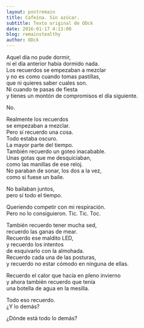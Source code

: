 ```yaml
---
layout: postremain
title: Cafeína. Sin azúcar.
subtitle: Texto original de ODck
date: 2016-01-17 4:13:00
blog: remainstealthy
author: ODck
---
```


Aquel día no pude dormir,  
ni el día anterior había dormido nada.  
Los recuerdos se empezaban a mezclar  
y no es como cuando tomas pastillas,  
que ni quieres saber cuales son.  
Ni cuando te pasas de fiesta  
y tienes un montón de compromisos el día siguiente.  

No.  

Realmente los recuerdos  
se empezaban a mezclar.  
Pero sí recuerdo una cosa.  
Todo estaba oscuro.  
La mayor parte del tiempo.  
También recuerdo un goteo inacabable.  
Unas gotas que me desquiciaban,  
como las manillas de ese reloj.  
No paraban de sonar, los dos a la vez,  
como si fuese un baile.  

No bailaban juntos,  
pero sí todo el tiempo.  

Queriendo competir con mi respiración.  
Pero no lo consiguieron. 
Tic. Tic. Toc.

También recuerdo tener mucha sed,  
recuerdo las ganas de mear.  
Recuerdo ese maldito LED,  
y recuerdo los intentos  
de esquivarlo con la almohada.  
Recuerdo cada una de las posturas,  
y recuerdo no estar cómodo en ninguna de ellas.  

Recuerdo el calor que hacía en pleno invierno  
y ahora también recuerdo que tenía  
una botella de agua en la mesilla.  

Todo eso recuerdo.  
¿Y lo demás?  

¿Dónde está todo lo demás?